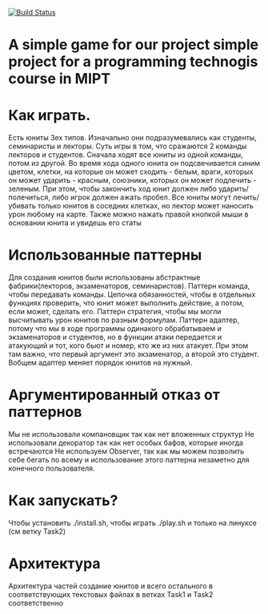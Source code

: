 [![Build Status](https://travis-ci.com/akopianDA/GAME.svg?branch=master)](https://travis-ci.com/akopianDA/GAME)
# A simple game for our project simple project for a programming technogis course in MIPT

# Как играть.

Есть юниты 3ех типов. Изначально они подразумевались как студенты, семинаристы и лекторы.
Суть игры в том, что сражаются 2 команды лекторов и студентов. Сначала ходят все юниты из одной команды, потом из другой. Во время хода одного юнита он подсвечивается синим цветом, клетки, на которые он может сходить - белым, враги, которых он может ударить - красным, союзники, которых он может подлечить - зеленым. При этом, чтобы закончить ход юнит должен либо ударить/полечиться, либо игрок должен ажать пробел. Все юниты могут лечить/убивать только юнитов в соседних клетках, но лектор может наносить урон любому на карте. Также можно нажать правой кнопкой мыши в основании юнита и увидешь его статы 



# Использованные паттерны

Для создания юнитов были использованы  абстрактные фабрики(лекторов, экзаменаторов, семинаристов). Паттерн команда, чтобы передавать команды. Цепочка обязанностей, чтобы в отдельных функциях проверить, что юнит может выполнить действие, а потом, если может, сделать его. Паттерн стратегия, чтобы мы могли высчитывать урон юнитов по разным формулам. Паттерн адаптер, потому что мы в ходе программы одинакого обрабатываем и экзаменаторов и студентов, но в функции атаки передается и атакующий и тот, кого бьют и номер, кто же из них атакует. При этом там важно, что первый аргумент это экзаменатор, а второй это студент. Вобщем адаптер меняет порядок юнитов на нужный.

# Аргументированный отказ от паттернов

Мы не использовали компановщик так как нет вложенных структур
Не использовали декоратор так как нет особых бафов, которые иногда встречаются
Не используем Observer, так как мы можем позволить себе бегать по всему и использование этого паттерна незаметно для конечного пользователя.


# Как запускать?

Чтобы установить ./install.sh, чтобы играть ./play.sh и только на линуксе (см ветку Task2)

# Архитектура
Архитектура частей создание юнитов и всего остального в соответствующих текстовых файлах в ветках Task1 и Task2 соответственно
